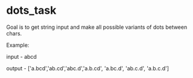 # dots_task

Goal is to get string input and make all possible variants of dots between chars.

Example: 

input - abcd

output - ['a.bcd','ab.cd','abc.d','a.b.cd', 'a.bc.d', 'ab.c.d', 'a.b.c.d']
